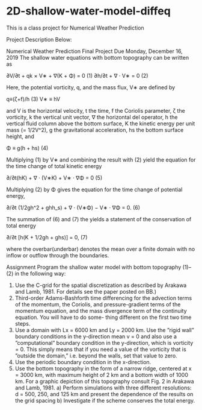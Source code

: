 # 2D-shallow-water-model-diffeq
This is a class project for Numerical Weather Prediction

Project Description Below:


Numerical Weather Prediction
Final Project
Due Monday, December 16, 2019
The shallow water equations with bottom topography can be written as

∂V/∂t + qk × V∗ + ∇(K + Φ) = 0 (1)
∂h/∂t + ∇ · V∗ = 0 (2)

Here, the potential vorticity, q, and the mass flux, V∗ are defined by 

q≡(ζ+f)/h (3) 
V∗ ≡ hV

and V is the horizontal velocity, t the time, f the Coriolis parameter, ζ the vorticity, k the vertical unit vector, ∇ the horizontal del operator, h the vertical fluid column above the bottom surface, K the kinetic energy per unit mass (= 1/2V^2), g the gravitational acceleration, hs the bottom surface height, and

Φ ≡ g(h + hs) (4) 

Multiplying (1) by V∗ and combining the result with (2) yield the equation for the
time change of total kinetic energy

∂/∂t(hK) + ∇ · (V∗K) + V∗ · ∇Φ = 0 (5)

Multiplying (2) by Φ gives the equation for the time change of potential energy,

∂/∂t (1/2gh^2 + ghh_s) + ∇ · (V∗Φ) − V∗ · ∇Φ = 0. (6) 


The summation of (6) and (7) the yields a statement of the conservation of total energy

∂/∂t [h(K + 1/2gh + ghs)] = 0, (7)

where the overbar(underbar) denotes the mean over a finite domain with no inflow or outflow through the boundaries.

Assignment
Program the shallow water model with bottom topography (1)–(2) in the following way:
1. Use the C-grid for the spatial discretization as described by Arakawa and Lamb, 1981. For details see the paper posted on BB.)
2. Third-order Adams-Bashforth time differencing for the advection terms of the momentum, the Coriolis, and pressure-gradient terms of the momentum equation, and the mass divergence term of the continuity equation. You will have to do some- thing different on the first two time steps.
3. Use a domain with Lx = 6000 km and Ly = 2000 km. Use the ”rigid wall” boundary conditions in the y-direction mean v = 0 and also use a ”computational” boundary condition in the y-direction, which is vorticity = 0. This simply means that if you need a value of the vorticity that is ”outside the domain,” i.e. beyond the walls, set that value to zero.
4. Use the periodic boundary condition in the x-direction.
5. Use the bottom topography in the form of a narrow ridge, centered at x = 3000 km, with maximum height of 2 km and a bottom width of 1000 km. For a graphic depiction of this topography consult Fig. 2 in Arakawa and Lamb, 1981.
a) Perform simulations with three different resolutions: d = 500, 250, and 125 km and present the dependence of the results on the grid spacing
b) Investigate if the scheme conserves the total energy.
